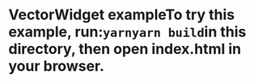 # VectorWidget exampleTo try this example, run:```yarnyarn build```in this directory, then open index.html in your browser.